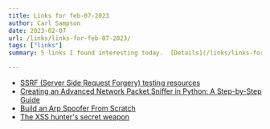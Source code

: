 ```yaml
---
title: Links for feb-07-2023
author: Carl Sampson
date: 2023-02-07
url: /links/links-for-feb-07-2023/
tags: ["links"]
summary: 5 links I found interesting today.  [Details](/links/links-for-feb-07-2023/)

---
```


- [SSRF (Server Side Request Forgery) testing resources](https://github.com/cujanovic/SSRF-Testing)
- [Creating an Advanced Network Packet Sniffer in Python: A Step-by-Step Guide](https://systemweakness.com/creating-an-advanced-network-packet-sniffer-in-python-a-step-by-step-guide-d6f3ceae36d4)
- [Build an Arp Spoofer From Scratch](https://systemweakness.com/build-an-arp-spoofer-from-scratch-1d9d3cc9483)
- [The XSS hunter's secret weapon](https://bxsshunter.com/)

